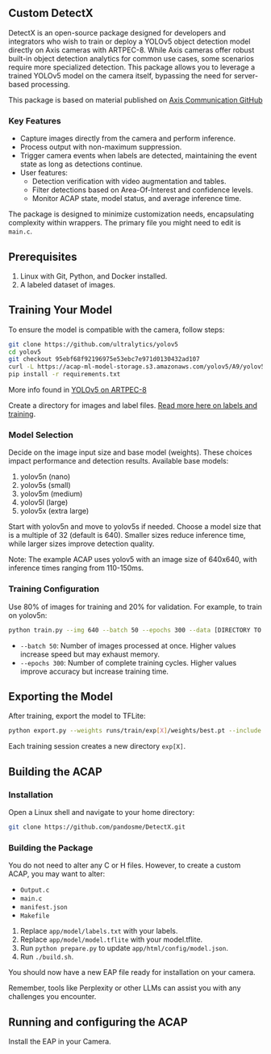## Custom DetectX

DetectX is an open-source package designed for developers and integrators who wish to train or deploy a YOLOv5 object detection model directly on Axis cameras with ARTPEC-8.
While Axis cameras offer robust built-in object detection analytics for common use cases, some scenarios require more specialized detection.
This package allows you to leverage a trained YOLOv5 model on the camera itself, bypassing the need for server-based processing.

This package is based on material published on [Axis Communication GitHub](https://github.com/AxisCommunications/acap-native-sdk-examples)

### Key Features

- Capture images directly from the camera and perform inference.
- Process output with non-maximum suppression.
- Trigger camera events when labels are detected, maintaining the event state as long as detections continue.
- User features:
  - Detection verification with video augmentation and tables.
  - Filter detections based on Area-Of-Interest and confidence levels.
  - Monitor ACAP state, model status, and average inference time.

The package is designed to minimize customization needs, encapsulating complexity within wrappers. The primary file you might need to edit is `main.c`.

## Prerequisites

1. Linux with Git, Python, and Docker installed.
2. A labeled dataset of images.

## Training Your Model

To ensure the model is compatible with the camera, follow steps:

```bash
git clone https://github.com/ultralytics/yolov5
cd yolov5
git checkout 95ebf68f92196975e53ebc7e971d0130432ad107
curl -L https://acap-ml-model-storage.s3.amazonaws.com/yolov5/A9/yolov5-axis-A9.patch | git apply
pip install -r requirements.txt
```

More info found in [YOLOv5 on ARTPEC-8](https://github.com/AxisCommunications/axis-model-zoo/blob/main/docs/yolov5-on-artpec8.md)

Create a directory for images and label files.
[Read more here on labels and training](https://docs.ultralytics.com/yolov5/tutorials/train_custom_data/).


### Model Selection

Decide on the image input size and base model (weights). These choices impact performance and detection results. Available base models:

1. yolov5n (nano)
2. yolov5s (small)
3. yolov5m (medium)
4. yolov5l (large)
5. yolov5x (extra large)

Start with yolov5n and move to yolov5s if needed. Choose a model size that is a multiple of 32 (default is 640). Smaller sizes reduce inference time, while larger sizes improve detection quality.

Note: The example ACAP uses yolov5 with an image size of 640x640, with inference times ranging from 110-150ms.

### Training Configuration

Use 80% of images for training and 20% for validation. For example, to train on yolov5n:

```bash
python train.py --img 640 --batch 50 --epochs 300 --data [DIRECTORY TO YOUR DATASET]/data.yaml --weights yolov5n.pt --cfg yolov5n.yaml
```

- `--batch 50`: Number of images processed at once. Higher values increase speed but may exhaust memory.
- `--epochs 300`: Number of complete training cycles. Higher values improve accuracy but increase training time.

## Exporting the Model

After training, export the model to TFLite:

```bash
python export.py --weights runs/train/exp[X]/weights/best.pt --include tflite --int8 --per-tensor --img-size 640
```

Each training session creates a new directory `exp[X]`.

## Building the ACAP

### Installation

Open a Linux shell and navigate to your home directory:

```bash
git clone https://github.com/pandosme/DetectX.git
```

### Building the Package

You do not need to alter any C or H files. However, to create a custom ACAP, you may want to alter:

- `Output.c`
- `main.c`
- `manifest.json`
- `Makefile`

1. Replace `app/model/labels.txt` with your labels.
2. Replace `app/model/model.tflite` with your model.tflite.
3. Run `python prepare.py` to update `app/html/config/model.json`.
4. Run `./build.sh`.

You should now have a new EAP file ready for installation on your camera.

Remember, tools like Perplexity or other LLMs can assist you with any challenges you encounter.

## Running and configuring the ACAP
Install the EAP in your Camera.

